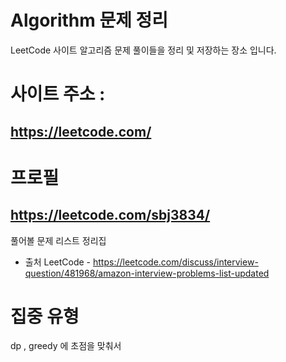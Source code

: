 # Algorithm 문제 정리
  LeetCode 사이트 알고리즘 문제 풀이들을 정리 및 저장하는 장소 입니다.
# 사이트 주소 : 
## https://leetcode.com/

# 프로필 
## https://leetcode.com/sbj3834/

 
  풀어볼 문제 리스트 정리집 
  - 출처 LeetCode - 
 https://leetcode.com/discuss/interview-question/481968/amazon-interview-problems-list-updated
 
 # 집중 유형 
 dp , greedy 에 초점을 맞춰서 
